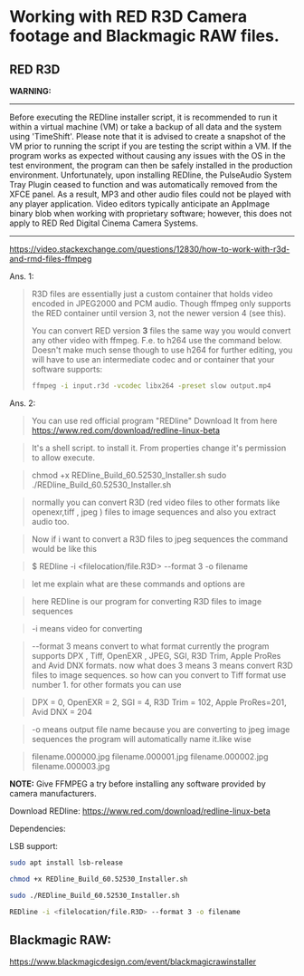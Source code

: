 # Working with RED R3D Camera footage and Blackmagic RAW files.

## RED R3D

**WARNING:**

---

Before executing the REDline installer script, it is recommended to run it within a virtual machine (VM) or take a backup of all data and the system using 'TimeShift'. Please note that it is advised to create a snapshot of the VM prior to running the script if you are testing the script within a VM. If the program works as expected without causing any issues with the OS in the test environment, the program can then be safely installed in the production environment. Unfortunately, upon installing REDline, the PulseAudio System Tray Plugin ceased to function and was automatically removed from the XFCE panel. As a result, MP3 and other audio files could not be played with any player application. Video editors typically anticipate an AppImage binary blob when working with proprietary software; however, this does not apply to RED Red Digital Cinema Camera Systems.

---

https://video.stackexchange.com/questions/12830/how-to-work-with-r3d-and-rmd-files-ffmpeg

Ans. 1:

> R3D files are essentially just a custom container that holds video encoded in JPEG2000 and PCM audio. Though ffmpeg only supports the RED container until version 3, not the newer version 4 (see this).
> 
> You can convert RED version **3** files the same way you 
> would convert any other video with ffmpeg.
> F.e. to h264 use the command below. Doesn't make much sense though to 
> use h264 for further editing, you will have to use an intermediate codec
>  and or container that your software supports:
> 
> ```bash
> ffmpeg -i input.r3d -vcodec libx264 -preset slow output.mp4
> ```

Ans. 2:

> You can use red official program "REDline" Download It from here https://www.red.com/download/redline-linux-beta

> It's a shell script. to install it. From properties change it's permission to allow execute.

> chmod +x REDline_Build_60.52530_Installer.sh
> sudo ./REDline_Build_60.52530_Installer.sh

> normally you can convert R3D (red video files to other formats like openexr,tiff , jpeg ) files to image sequences and also you extract audio too.

> Now if i want to convert a R3D files to jpeg sequences the command would be like this

> $ REDline -i <filelocation/file.R3D> --format 3 -o filename

> let me explain what are these commands and options are

> here REDline is our program for converting R3D files to image sequences

> -i means video for converting

> --format 3 means convert to what format currently the program supports DPX , Tiff, OpenEXR , JPEG, SGI, R3D Trim, Apple ProRes and Avid DNX formats. now what does 3 means 3 means convert R3D files to image sequences. so how can you convert to Tiff format use number 1. for other formats you can use

> DPX = 0, OpenEXR = 2, SGI = 4, R3D Trim = 102, Apple ProRes=201, Avid DNX = 204

> -o means output file name because you are converting to jpeg image sequences the program will automatically name it.like wise

> filename.000000.jpg
> filename.000001.jpg
> filename.000002.jpg
> filename.000003.jpg

**NOTE:** Give FFMPEG a try before installing any software provided by camera manufacturers.

Download REDline: https://www.red.com/download/redline-linux-beta

Dependencies:

LSB support:

```bash
sudo apt install lsb-release
```

```bash
chmod +x REDline_Build_60.52530_Installer.sh
```

```bash
sudo ./REDline_Build_60.52530_Installer.sh
```

```bash
REDline -i <filelocation/file.R3D> --format 3 -o filename
```

## Blackmagic RAW:

https://www.blackmagicdesign.com/event/blackmagicrawinstaller
